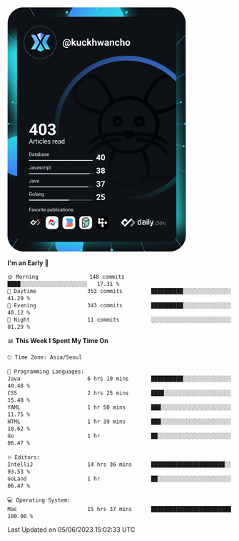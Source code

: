 <a href="https://app.daily.dev/kuckhwancho"><img src="https://github.com/kuckjwi0928/kuckjwi0928/blob/master/devcard.svg" width="400" alt="Kuckjwi Devcard"/></a>

<!--START_SECTION:waka-->
**I'm an Early 🐤** 

```text
🌞 Morning                148 commits         ████░░░░░░░░░░░░░░░░░░░░░   17.31 % 
🌆 Daytime                353 commits         ██████████░░░░░░░░░░░░░░░   41.29 % 
🌃 Evening                343 commits         ██████████░░░░░░░░░░░░░░░   40.12 % 
🌙 Night                  11 commits          ░░░░░░░░░░░░░░░░░░░░░░░░░   01.29 % 
```


📊 **This Week I Spent My Time On** 

```text
🕑︎ Time Zone: Asia/Seoul

💬 Programming Languages: 
Java                     6 hrs 19 mins       ██████████░░░░░░░░░░░░░░░   40.48 % 
CSS                      2 hrs 25 mins       ████░░░░░░░░░░░░░░░░░░░░░   15.48 % 
YAML                     1 hr 50 mins        ███░░░░░░░░░░░░░░░░░░░░░░   11.75 % 
HTML                     1 hr 39 mins        ███░░░░░░░░░░░░░░░░░░░░░░   10.62 % 
Go                       1 hr                ██░░░░░░░░░░░░░░░░░░░░░░░   06.47 % 

🔥 Editors: 
IntelliJ                 14 hrs 36 mins      ███████████████████████░░   93.53 % 
GoLand                   1 hr                ██░░░░░░░░░░░░░░░░░░░░░░░   06.47 % 

💻 Operating System: 
Mac                      15 hrs 37 mins      █████████████████████████   100.00 % 
```


 Last Updated on 05/06/2023 15:02:33 UTC
<!--END_SECTION:waka-->
